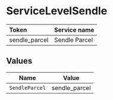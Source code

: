 # ServiceLevelSendle

|Token | Service name|
|:---|:---|
| sendle_parcel | Sendle Parcel|



## Values

| Name           | Value          |
| -------------- | -------------- |
| `SendleParcel` | sendle_parcel  |